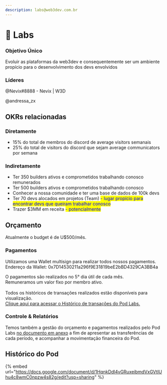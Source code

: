 ```yaml
---
description: labs@web3dev.com.br
---
```


# 🧪 Labs

### Objetivo Único

Evoluir as plataformas da web3dev e consequentemente ser um ambiente propício para o desenvolvimento dos devs envolvidos

### Líderes

@Nevix#8888 - Nevix | W3D

@andressa\_zx

## **OKRs relacionadas**

### **Diretamente**

* 15% do total de membros do discord de average visitors semanais
* 25% do total de visitors do discord que sejam average communicators por semana

### **Indiretamente**

* Ter 350 builders ativos e comprometidos trabalhando conosco remunerados
* Ter 500 builders ativos e comprometidos trabalhando conosco
* Conhecer a nossa comunidade e ter uma base de dados de 100k devs
* Ter 70 devs alocados em projetos (Team) <mark style="color:blue;">- lugar propício para encontrar devs que queiram trabalhar conosco</mark>
* Trazer $3MM em receita <mark style="color:blue;">- potencialmente</mark>

## Orçamento

Atualmente o budget é de U$500/mês.

### Pagamentos

Utilizamos uma Wallet multisign para realizar todos nossos pagamentos.\
Endereço da Wallet: 0x7D14530211a296f9E31819beE2bBD4329CA3BB4a

O pagamentos são realizados no 5° dia útil de cada mês.\
Remuneramos um valor fixo por membro ativo.\
\
Todos os históricos de transações realizados estão disponíveis para visualização.\
[Clique aqui para acessar o Histórico de transações do Pod Labs.](https://app.safe.global/transactions/history?safe=matic:0x7D14530211a296f9E31819beE2bBD4329CA3BB4a)

### Controle & Relatórios

Temos também a gestão do orçamento e pagamentos realizados pelo Pod Labs [no documento em anexo](https://docs.google.com/spreadsheets/d/1cBMfLJwDvpiNxZUejvvY1K\_xIAr-C2jJKBMfu0Mtk5g/edit?usp=sharing) a fim de apresentar as transferências de cada período, e acompanhar a movimentação financeira do Pod.

## Histórico do Pod

{% embed url="https://docs.google.com/document/d/1HqnkDdl4vGRuxeibmdVxGVtIUhu4c8wmC0npzw4s82g/edit?usp=sharing" %}
